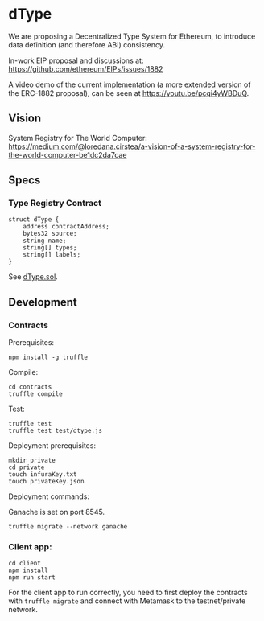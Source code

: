 # dType

We are proposing a Decentralized Type System for Ethereum, to introduce data definition (and therefore ABI) consistency.

In-work EIP proposal and discussions at: https://github.com/ethereum/EIPs/issues/1882

A video demo of the current implementation (a more extended version of the ERC-1882 proposal), can be seen at https://youtu.be/pcqi4yWBDuQ.

## Vision

System Registry for The World Computer: https://medium.com/@loredana.cirstea/a-vision-of-a-system-registry-for-the-world-computer-be1dc2da7cae


## Specs


### Type Registry Contract


```
struct dType {
    address contractAddress;
    bytes32 source;
    string name;
    string[] types;
    string[] labels;
}

```

See [dType.sol](/contracts/dType.sol).


## Development

### Contracts

Prerequisites:

```
npm install -g truffle
```

Compile:

```
cd contracts
truffle compile
```

Test:

```
truffle test
truffle test test/dtype.js
```

Deployment prerequisites:

```
mkdir private
cd private
touch infuraKey.txt
touch privateKey.json
```

Deployment commands:

Ganache is set on port 8545.

```
truffle migrate --network ganache
```

### Client app:

```
cd client
npm install
npm run start
```

For the client app to run correctly, you need to first deploy the contracts with `truffle migrate` and connect with Metamask to the testnet/private network.
